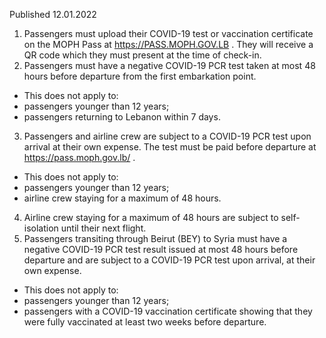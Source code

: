 Published 12.01.2022
1. Passengers must upload their COVID-19 test or vaccination certificate on the MOPH Pass at <a href="https://PASS.MOPH.GOV.LB">https://PASS.MOPH.GOV.LB</a> . They will receive a QR code which they must present at the time of check-in.
2. Passengers must have a negative COVID-19 PCR test taken at most 48 hours before departure from the first embarkation point.
- This does not apply to:
- passengers younger than 12 years;
- passengers returning to Lebanon within 7 days.
3. Passengers and airline crew are subject to a COVID-19 PCR test upon arrival at their own expense. The test must be paid before departure at <a href="https://pass.moph.gov.lb/">https://pass.moph.gov.lb/</a> .
- This does not apply to:
- passengers younger than 12 years;
- airline crew staying for a maximum of 48 hours.
4. Airline crew staying for a maximum of 48 hours are subject to self-isolation until their next flight.
5. Passengers transiting through Beirut (BEY) to Syria must have a negative COVID-19 PCR test result issued at most 48 hours before departure and are subject to a COVID-19 PCR test upon arrival, at their own expense.
- This does not apply to:
- passengers younger than 12 years;
- passengers with a COVID-19 vaccination certificate showing that they were fully vaccinated at least two weeks before departure.